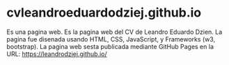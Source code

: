 # cvleandroeduardodziej.github.io
Es una pagina web. Es la pagina web del CV de Leandro Eduardo Dzien. La pagina fue disenada usando HTML, CSS, JavaScript, y Frameworks (w3, bootstrap).
La pagina web sesta publicada mediante GitHub Pages en la URL: https://leandrodziej.github.io/

